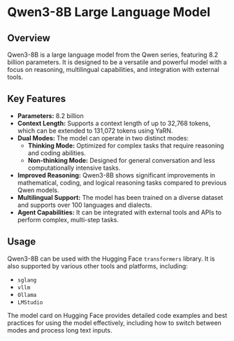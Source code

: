 # Qwen3-8B Large Language Model

## Overview

Qwen3-8B is a large language model from the Qwen series, featuring 8.2 billion parameters. It is designed to be a versatile and powerful model with a focus on reasoning, multilingual capabilities, and integration with external tools.

## Key Features

*   **Parameters:** 8.2 billion
*   **Context Length:** Supports a context length of up to 32,768 tokens, which can be extended to 131,072 tokens using YaRN.
*   **Dual Modes:** The model can operate in two distinct modes:
    *   **Thinking Mode:** Optimized for complex tasks that require reasoning and coding abilities.
    *   **Non-thinking Mode:** Designed for general conversation and less computationally intensive tasks.
*   **Improved Reasoning:** Qwen3-8B shows significant improvements in mathematical, coding, and logical reasoning tasks compared to previous Qwen models.
*   **Multilingual Support:** The model has been trained on a diverse dataset and supports over 100 languages and dialects.
*   **Agent Capabilities:** It can be integrated with external tools and APIs to perform complex, multi-step tasks.

## Usage

Qwen3-8B can be used with the Hugging Face `transformers` library. It is also supported by various other tools and platforms, including:

*   `sglang`
*   `vllm`
*   `Ollama`
*   `LMStudio`

The model card on Hugging Face provides detailed code examples and best practices for using the model effectively, including how to switch between modes and process long text inputs.
